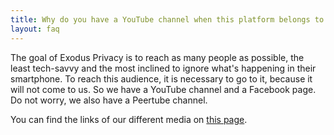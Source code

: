 ```yaml
---
title: Why do you have a YouTube channel when this platform belongs to Google?
layout: faq
---
```


The goal of Exodus Privacy is to reach as many people as possible, the least tech-savvy and the most inclined to ignore what's happening in their smartphone. To reach this audience, it is necessary to go to it, because it will not come to us. So we have a YouTube channel and a Facebook page. Do not worry, we also have a Peertube channel.

You can find the links of our different media on [this page](/en/page/what/#videos).

